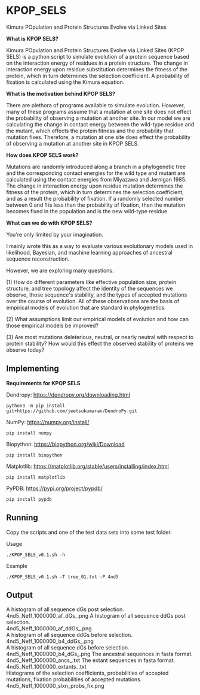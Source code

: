 # KPOP_SELS
Kimura POpulation and Protein Structures Evolve via Linked Sites

**What is KPOP SELS?**

Kimura POpulation and Protein Structures Evolve via Linked Sites (KPOP SELS) is a python script to simulate evolution of a protein sequence based on the interaction energy of residues in a protein structure. The change in interaction energy upon residue substitution determines the fitness of the protein, which in turn determines the selection coefficient. A probability of fixation is calculated using the Kimura equation. 

**What is the motivation behind KPOP SELS?**

There are plethora of programs available to simulate evolution. However, many of these programs assume that a mutation at one site does not effect the probability of observing a mutation at another site. In our model we are calculating the change in contact energy between the wild-type residue and the mutant, which effects the protein fitness and the probability that mutation fixes. Therefore, a mutation at one site does effect the probability of observing a mutation at another site in KPOP SELS.

**How does KPOP SELS work?**

Mutations are randomly introduced along a branch in a phylogenetic tree and the corresponding contact energies for the wild type and mutant are calculated using the contact energies from Miyazawa and Jernigan 1985. The change in interaction energy upon residue mutation determines the fitness of the protein, which in turn determines the selection coefficient, and as a result the probability of fixation. If a randomly selected number between 0 and 1 is less than the probability of fixation, then the mutation becomes fixed in the population and is the new wild-type residue. 

**What can we do with KPOP SELS?**

You're only limited by your imagination. 

I mainly wrote this as a way to evaluate various evolutionary models used in likelihood, Bayesian, and machine learning approaches of ancestral sequence reconstruction. 

However, we are exploring many questions.

(1) How do different parameters like effective population size, protein structure, and tree topology affect the identity of the sequences we observe, those sequence's stability, and the types of accepted mutations over the course of evolution. All of these observations are the basis of empirical models of evolution that are standard in phylogenetics. 

(2) What assumptions limit our empirical models of evolution and how can those empirical models be improved?

(3) Are most mutations deleterious, neutral, or nearly neutral with respect to protein stability? How would this effect the observed stability of proteins we observe today?

## Implementing

**Requirements for KPOP SELS**

Dendropy: https://dendropy.org/downloading.html
```
python3 -m pip install git+https://github.com/jeetsukumaran/DendroPy.git
```

NumPy: https://numpy.org/install/
```
pip install numpy
```

Biopython: https://biopython.org/wiki/Download
```
pip install biopython
```

Matplotlib: https://matplotlib.org/stable/users/installing/index.html
```
pip install matplotlib
```

PyPDB: https://pypi.org/project/pypdb/
```
pip install pypdb
```

## Running

Copy the scripts and one of the test data sets into some test folder. 

Usage
```
./KPOP_SELS_v0.1.sh -h 
```

Example
```
./KPOP_SELS_v0.1.sh -T tree_01.txt -P 4nd5
```

## Output
A histogram of all sequence dGs post selection. 
4nd5_Neff_1000000_af_dGs_.png 
A histogram of all sequence ddGs post selection.  
4nd5_Neff_1000000_af_ddGs_.png  
A histogram of all sequence ddGs before selection.  
4nd5_Neff_1000000_b4_ddGs_.png  
A histogram of all sequence dGs before selection. 
4nd5_Neff_1000000_b4_dGs_.png 
The ancestral sequences in fasta format.  
4nd5_Neff_1000000_ancs_.txt 
The extant sequences in fasta format. 
4nd5_Neff_1000000_extants_.txt  
Histograms of the selection coefficients, probabilities of accepted mutations, fixation probabilities of accepted mutations.  
4nd5_Neff_1000000_slxn_probs_fix.png  
